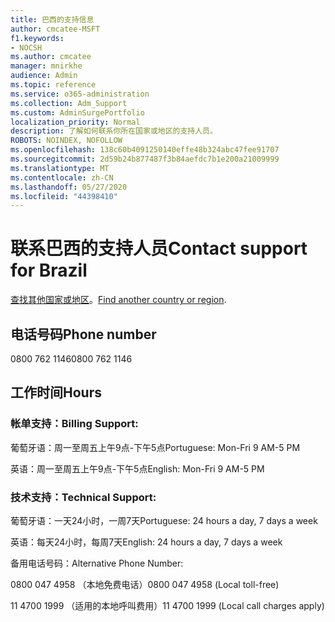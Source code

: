```yaml
---
title: 巴西的支持信息
author: cmcatee-MSFT
f1.keywords:
- NOCSH
ms.author: cmcatee
manager: mnirkhe
audience: Admin
ms.topic: reference
ms.service: o365-administration
ms.collection: Adm_Support
ms.custom: AdminSurgePortfolio
localization_priority: Normal
description: 了解如何联系你所在国家或地区的支持人员。
ROBOTS: NOINDEX, NOFOLLOW
ms.openlocfilehash: 138c60b4091250140effe48b324abc47fee91707
ms.sourcegitcommit: 2d59b24b877487f3b84aefdc7b1e200a21009999
ms.translationtype: MT
ms.contentlocale: zh-CN
ms.lasthandoff: 05/27/2020
ms.locfileid: "44398410"
---
```

# <a name="contact-support-for-brazil"></a><span data-ttu-id="8e619-103">联系巴西的支持人员</span><span class="sxs-lookup"><span data-stu-id="8e619-103">Contact support for Brazil</span></span>

<span data-ttu-id="8e619-104">[查找其他国家或地区](../contact-support-for-business-products.md)。</span><span class="sxs-lookup"><span data-stu-id="8e619-104">[Find another country or region](../contact-support-for-business-products.md).</span></span>

## <a name="phone-number"></a><span data-ttu-id="8e619-105">电话号码</span><span class="sxs-lookup"><span data-stu-id="8e619-105">Phone number</span></span>
<span data-ttu-id="8e619-106">0800 762 1146</span><span class="sxs-lookup"><span data-stu-id="8e619-106">0800 762 1146</span></span>

## <a name="hours"></a><span data-ttu-id="8e619-107">工作时间</span><span class="sxs-lookup"><span data-stu-id="8e619-107">Hours</span></span>
### <a name="billing-support"></a><span data-ttu-id="8e619-108">帐单支持：</span><span class="sxs-lookup"><span data-stu-id="8e619-108">Billing Support:</span></span>

<span data-ttu-id="8e619-109">葡萄牙语：周一至周五上午9点-下午5点</span><span class="sxs-lookup"><span data-stu-id="8e619-109">Portuguese: Mon-Fri 9 AM-5 PM</span></span>

<span data-ttu-id="8e619-110">英语：周一至周五上午9点-下午5点</span><span class="sxs-lookup"><span data-stu-id="8e619-110">English: Mon-Fri 9 AM-5 PM</span></span>

### <a name="technical-support"></a><span data-ttu-id="8e619-111">技术支持：</span><span class="sxs-lookup"><span data-stu-id="8e619-111">Technical Support:</span></span>

<span data-ttu-id="8e619-112">葡萄牙语：一天24小时，一周7天</span><span class="sxs-lookup"><span data-stu-id="8e619-112">Portuguese: 24 hours a day, 7 days a week</span></span>

<span data-ttu-id="8e619-113">英语：每天24小时，每周7天</span><span class="sxs-lookup"><span data-stu-id="8e619-113">English: 24 hours a day, 7 days a week</span></span>

<span data-ttu-id="8e619-114">备用电话号码：</span><span class="sxs-lookup"><span data-stu-id="8e619-114">Alternative Phone Number:</span></span>

<span data-ttu-id="8e619-115">0800 047 4958 （本地免费电话）</span><span class="sxs-lookup"><span data-stu-id="8e619-115">0800 047 4958 (Local toll-free)</span></span>

<span data-ttu-id="8e619-116">11 4700 1999 （适用的本地呼叫费用）</span><span class="sxs-lookup"><span data-stu-id="8e619-116">11 4700 1999 (Local call charges apply)</span></span>

